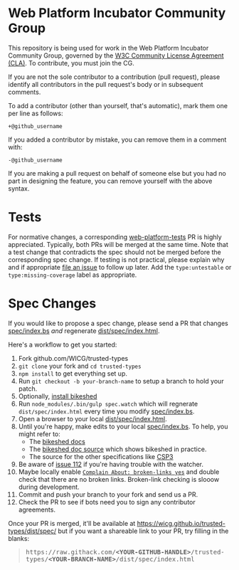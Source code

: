 # Web Platform Incubator Community Group

This repository is being used for work in the Web Platform Incubator Community Group, governed by the [W3C Community License
Agreement (CLA)](http://www.w3.org/community/about/agreements/cla/). To contribute, you must join
the CG.

If you are not the sole contributor to a contribution (pull request), please identify all
contributors in the pull request's body or in subsequent comments.

To add a contributor (other than yourself, that's automatic), mark them one per line as follows:

```
+@github_username
```

If you added a contributor by mistake, you can remove them in a comment with:

```
-@github_username
```

If you are making a pull request on behalf of someone else but you had no part in designing the
feature, you can remove yourself with the above syntax.

# Tests

For normative changes, a corresponding
[web-platform-tests](https://github.com/web-platform-tests/wpt) PR is highly appreciated. Typically,
both PRs will be merged at the same time. Note that a test change that contradicts the spec should
not be merged before the corresponding spec change. If testing is not practical, please explain why
and if appropriate [file an issue](https://github.com/web-platform-tests/wpt/issues/new) to follow
up later. Add the `type:untestable` or `type:missing-coverage` label as appropriate.

# Spec Changes

If you would like to propose a spec change, please send a PR that changes
[spec/index.bs][] *and* regenerate [dist/spec/index.html][].

Here's a workflow to get you started:

1.  Fork github.com/WICG/trusted-types
1.  `git clone` your fork and `cd trusted-types`
1.  `npm install` to get everything set up.
1.  Run `git checkout -b your-branch-name` to setup a branch to hold your patch.
1.  Optionally, [install bikeshed](https://tabatkins.github.io/bikeshed/#installing)
1.  Run `node_modules/.bin/gulp spec.watch` which will regnerate `dist/spec/index.html`
    every time you modify [spec/index.bs][].
1.  Open a browser to your local [dist/spec/index.html][].
1.  Until you're happy, make edits to your local [spec/index.bs][].
    To help, you might refer to:
    *   The [bikeshed docs](https://tabatkins.github.io/bikeshed/)
    *   The [bikeshed doc source](https://github.com/tabatkins/bikeshed/blob/master/docs/index.bs)
        which shows bikeshed in practice.
    *   The source for the other specifications like
        [CSP3](https://github.com/w3c/webappsec-csp/blob/master/index.src.html)
1.  Be aware of [issue 112](https://github.com/WICG/trusted-types/issues/112) if you're
    having trouble with the watcher.
1.  Maybe locally enable
    [`Complain About: broken-links yes`](https://github.com/WICG/trusted-types/blob/9445a47f720f255d066621ba6975228e558453f5/spec/index.bs#L18)
    and double check that there are no broken links.
    Broken-link checking is slooow during development.
1.  Commit and push your branch to your fork and send us a PR.
1.  Check the PR to see if bots need you to sign any contributor agreements.

Once your PR is merged, it'll be available at
https://wicg.github.io/trusted-types/dist/spec/
but if you want a shareable link to your PR, try filling in the blanks:

> <tt>https\://raw.githack.com/<b>\<YOUR-GITHUB-HANDLE\></b>/trusted-types/<b>\<YOUR-BRANCH-NAME\></b>/dist/spec/index.html</tt>


[spec/index.bs]: https://github.com/WICG/trusted-types/blob/master/spec/index.bs
[dist/spec/index.html]: https://github.com/WICG/trusted-types/blob/master/dist/spec/index.html
